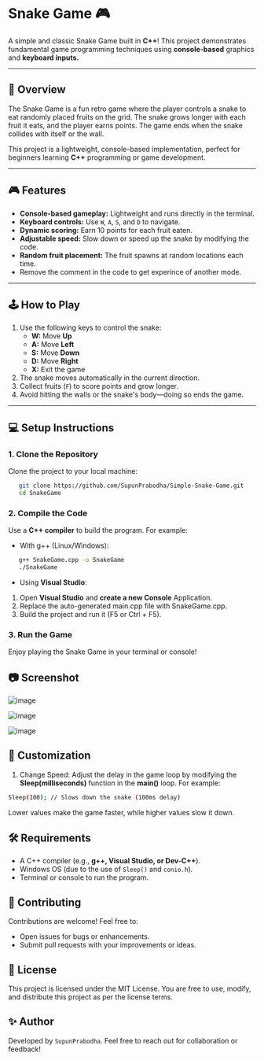 # Snake Game 🎮

A simple and classic Snake Game built in **C++**! This project demonstrates fundamental game programming techniques using **console-based** graphics and **keyboard inputs.**

---

## 📖 Overview
The Snake Game is a fun retro game where the player controls a snake to eat randomly placed fruits on the grid. The snake grows longer with each fruit it eats, and the player earns points. The game ends when the snake collides with itself or the wall.

This project is a lightweight, console-based implementation, perfect for beginners learning **C++** programming or game development.

---

## 🎮 Features
- **Console-based gameplay:** Lightweight and runs directly in the terminal.
- **Keyboard controls:** Use `W`, `A`, `S`, and `D` to navigate.
- **Dynamic scoring:** Earn 10 points for each fruit eaten.
- **Adjustable speed:** Slow down or speed up the snake by modifying the code.
- **Random fruit placement:** The fruit spawns at random locations each time.
- Remove the comment in the code to get experince of another mode.
---

## 🕹️ How to Play
1. Use the following keys to control the snake:
   - **W:** Move **Up**
   - **A:** Move **Left**
   - **S:** Move **Down**
   - **D:** Move **Right**
   - **X:** Exit the game
2. The snake moves automatically in the current direction.
3. Collect fruits (`F`) to score points and grow longer.
4. Avoid hitting the walls or the snake's body—doing so ends the game.

---

## 💻 Setup Instructions

### 1. Clone the Repository
Clone the project to your local machine:

```bash
   git clone https://github.com/SupunPrabodha/Simple-Snake-Game.git
   cd SnakeGame
```

### 2. Compile the Code
Use a **C++ compiler** to build the program. For example:

- With g++ (Linux/Windows):
```bash
   g++ SnakeGame.cpp -o SnakeGame
   ./SnakeGame
```

- Using **Visual Studio**:
1. Open **Visual Studio** and **create a new Console** Application.
2. Replace the auto-generated main.cpp file with SnakeGame.cpp.
3. Build the project and run it (F5 or Ctrl + F5).

### 3. Run the Game
Enjoy playing the Snake Game in your terminal or console!

## 📷 Screenshot

![image](https://github.com/user-attachments/assets/a3c5e54c-029b-4210-ad1f-3d973bf0e530)

![image](https://github.com/user-attachments/assets/b4ba5a20-2ad9-4796-8b3b-0f5324748ce1)

![image](https://github.com/user-attachments/assets/85b1b6a4-5ddf-4721-a54b-e58575482e92)


## 🔧 Customization

1. Change Speed:
Adjust the delay in the game loop by modifying the **Sleep(milliseconds)** function in the **main()** loop. For example:

```bash
Sleep(100); // Slows down the snake (100ms delay)
```

Lower values make the game faster, while higher values slow it down.

## 🛠️ Requirements
- A C++ compiler (e.g., **g++, Visual Studio, or Dev-C++**).
- Windows OS (due to the use of `Sleep()` and `conio.h`).
- Terminal or console to run the program.

## 🤝 Contributing
Contributions are welcome! Feel free to:

- Open issues for bugs or enhancements.
- Submit pull requests with your improvements or ideas.

## 📄 License
This project is licensed under the MIT License. You are free to use, modify, and distribute this project as per the license terms.

## ✨ Author

Developed by `SupunPrabodha`.
Feel free to reach out for collaboration or feedback!
